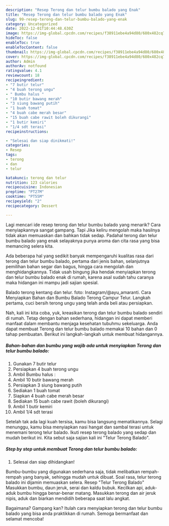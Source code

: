 ```yaml
---
description: "Resep Terong dan telur bumbu balado yang Enak"
title: "Resep Terong dan telur bumbu balado yang Enak"
slug: 99-resep-terong-dan-telur-bumbu-balado-yang-enak
category: Uncategorized
date: 2022-12-01T10:44:48.630Z
image: https://img-global.cpcdn.com/recipes/f38911ebe4a94d80/680x482cq70/terong-dan-telur-bumbu-balado-foto-resep-utama.jpg
hideToc: false
enableToc: true
enableTocContent: false
thumbnail: https://img-global.cpcdn.com/recipes/f38911ebe4a94d80/680x482cq70/terong-dan-telur-bumbu-balado-foto-resep-utama.jpg
cover: https://img-global.cpcdn.com/recipes/f38911ebe4a94d80/680x482cq70/terong-dan-telur-bumbu-balado-foto-resep-utama.jpg
author: Admin
authorAv: notfound
ratingvalue: 4.1
reviewcount: 18
recipeingredient:
- "7 butir telur"
- "4 buah terong ungu"
- " Bumbu halus "
- "10 butir bawang merah"
- "3 siung bawang putih"
- "1 buah tomat"
- "4 buah cabe merah besar"
- "15 buah cabe rawit boleh dikurangi"
- "1 butir kemiri"
- "1/4 sdt terasi"
recipeinstructions:

- "Selesai dan siap dinikmati!"
categories:
- Resep
tags:
- terong
- dan
- telur

katakunci: terong dan telur 
nutrition: 123 calories
recipecuisine: Indonesian
preptime: "PT27M"
cooktime: "PT55M"
recipeyield: "2"
recipecategory: Dessert

---
```



Lagi mencari ide resep terong dan telur bumbu balado yang menarik? Cara menyiapkannya sangat gampang. Tapi Jika keliru mengolah maka hasilnya tidak akan memuaskan dan bahkan tidak sedap. Padahal terong dan telur bumbu balado yang enak selayaknya punya aroma dan cita rasa yang bisa memancing selera kita.


Ada beberapa hal yang sedikit banyak mempengaruhi kualitas rasa dari terong dan telur bumbu balado, pertama dari jenis bahan, selanjutnya pemilihan bahan segar dan bagus, hingga cara mengolah dan menghidangkannya. Tidak usah bingung jika hendak menyiapkan terong dan telur bumbu balado enak di rumah, karena asal sudah tahu caranya maka hidangan ini mampu jadi sajian spesial.

Balado terong kentang dan telur. foto: Instagram/@ayu_amaranti. Cara Menyiapkan Bahan dan Bumbu Balado Terong Campur Telur. Langkah pertama, cuci bersih terong ungu yang telah anda beli atau persiapkan.


Nah, kali ini kita coba, yuk, kreasikan terong dan telur bumbu balado sendiri di rumah. Tetap dengan bahan sederhana, hidangan ini dapat memberi manfaat dalam membantu menjaga kesehatan tubuhmu sekeluarga. Anda dapat membuat Terong dan telur bumbu balado memakai 10 bahan dan 0 tahap pembuatan. Berikut ini langkah-langkah untuk membuat hidangannya.

<!--inarticleads1-->

##### Bahan-bahan dan bumbu yang wajib ada untuk menyiapkan Terong dan telur bumbu balado:

1. Gunakan 7 butir telur
1. Persiapkan 4 buah terong ungu
1. Ambil  Bumbu halus :
1. Ambil 10 butir bawang merah
1. Persiapkan 3 siung bawang putih
1. Sediakan 1 buah tomat
1. Siapkan 4 buah cabe merah besar
1. Sediakan 15 buah cabe rawit (boleh dikurangi)
1. Ambil 1 butir kemiri
1. Ambil 1/4 sdt terasi


Setelah tak ada lagi kuah tersisa, kamu bisa langsung mematikannya. Selagi menunggu, kamu bisa menyiapkan nasi hangat dan sambal terasi untuk menemani terong telur balado. Ikuti resep terong balado yang sedap dan mudah berikut ini. Kita sebut saja sajian kali ini &#34;Telur Terong Balado&#34;. 

<!--inarticleads2-->

##### Step by step untuk membuat Terong dan telur bumbu balado:


1. Selesai dan siap dihidangkan!

Bumbu-bumbu yang digunakan sederhana saja, tidak melibatkan rempah-rempah yang banyak, sehingga mudah untuk dibuat. Soal rasa, telur terong balado ini dijamin memuaskan selera. Resep &#34;Telur Terong Balado&#34; Masukkan bumbu, daun jeruk, serai dan kaldu bubuk. Kecilkan api, aduk-aduk bumbu hingga benar-benar matang. Masukkan terong dan air jeruk nipis, aduk dan biarkan mendidih beberapa saat lalu angkat. 

Bagaimana? Gampang kan? Itulah cara menyiapkan terong dan telur bumbu balado yang bisa anda praktikkan di rumah. Semoga bermanfaat dan selamat mencoba!

